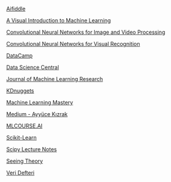 <p>
<a href="https://beta.aifiddle.io/">Aifiddle</a>
</p>
<p>
<a href="http://www.r2d3.us/visual-intro-to-machine-learning-part-1/?utm_source=aidigest&utm_medium=email&utm_campaign=featured">A Visual Introduction to Machine Learning</a>
</p>
<p>
<a href="https://wiki.tum.de/display/lfdv/Convolutional+Neural+Networks+for+Image+and+Video+Processing">Convolutional Neural Networks for Image and Video Processing</a>
</p>
<p>
<a href="http://cs231n.github.io/convolutional-networks/">Convolutional Neural Networks for Visual Recognition</a>
</p>
<p>
<a href="https://www.datacamp.com/">DataCamp</a>
</p>
<p>
<a href="https://www.datasciencecentral.com/">Data Science Central</a>
</p>
<p>
<a href="http://www.jmlr.org/">Journal of Machine Learning Research</a>
</p>
<p>
<a href="https://www.kdnuggets.com/">KDnuggets</a>
</p>
<p>
<a href="https://machinelearningmastery.com/">Machine Learning Mastery</a>
</p>
<p>
<a href="https://medium.com/@ayyucekizrak">Medium - Ayyüce Kızrak</a>
</p>
<p>
<a href="https://mlcourse.ai/">MLCOURSE.AI</a>
</p>
<p>
<a href="https://scikit-learn.org/stable/index.html">Scikit-Learn</a>
</p>
<p>
<a href="http://scipy-lectures.org/">Scipy Lecture Notes</a>
</p>
<p>
<a href="https://seeing-theory.brown.edu/index.html">Seeing Theory</a>
</p>
<p>
<a href="http://www.veridefteri.com/">Veri Defteri</a>
</p>
